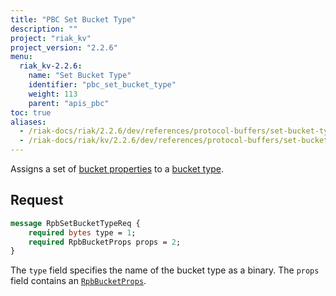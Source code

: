 ```yaml
---
title: "PBC Set Bucket Type"
description: ""
project: "riak_kv"
project_version: "2.2.6"
menu:
  riak_kv-2.2.6:
    name: "Set Bucket Type"
    identifier: "pbc_set_bucket_type"
    weight: 113
    parent: "apis_pbc"
toc: true
aliases:
  - /riak-docs/riak/2.2.6/dev/references/protocol-buffers/set-bucket-type
  - /riak-docs/riak/kv/2.2.6/dev/references/protocol-buffers/set-bucket-type
---
```


Assigns a set of [bucket properties]({{<baseurl>}}riak/kv/2.2.6/developing/api/protocol-buffers/set-bucket-props) to a
[bucket type]({{<baseurl>}}riak/kv/2.2.6/developing/usage/bucket-types).

## Request

```protobuf
message RpbSetBucketTypeReq {
    required bytes type = 1;
    required RpbBucketProps props = 2;
}
```

The `type` field specifies the name of the bucket type as a binary. The
`props` field contains an [`RpbBucketProps`]({{<baseurl>}}riak/kv/2.2.6/developing/api/protocol-buffers/get-bucket-props).
